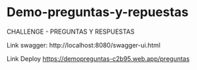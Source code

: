 # Demo-preguntas-y-repuestas
CHALLENGE - PREGUNTAS Y RESPUESTAS

Link swagger:  http://localhost:8080/swagger-ui.html

Link Deploy 
https://demopreguntas-c2b95.web.app/preguntas
